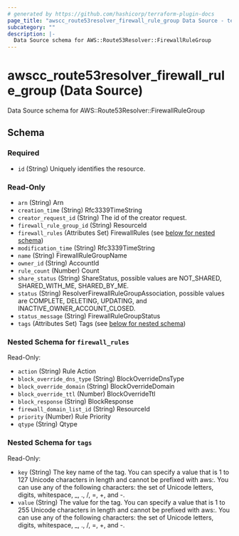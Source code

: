 ```yaml
---
# generated by https://github.com/hashicorp/terraform-plugin-docs
page_title: "awscc_route53resolver_firewall_rule_group Data Source - terraform-provider-awscc"
subcategory: ""
description: |-
  Data Source schema for AWS::Route53Resolver::FirewallRuleGroup
---
```


# awscc_route53resolver_firewall_rule_group (Data Source)

Data Source schema for AWS::Route53Resolver::FirewallRuleGroup



<!-- schema generated by tfplugindocs -->
## Schema

### Required

- `id` (String) Uniquely identifies the resource.

### Read-Only

- `arn` (String) Arn
- `creation_time` (String) Rfc3339TimeString
- `creator_request_id` (String) The id of the creator request.
- `firewall_rule_group_id` (String) ResourceId
- `firewall_rules` (Attributes Set) FirewallRules (see [below for nested schema](#nestedatt--firewall_rules))
- `modification_time` (String) Rfc3339TimeString
- `name` (String) FirewallRuleGroupName
- `owner_id` (String) AccountId
- `rule_count` (Number) Count
- `share_status` (String) ShareStatus, possible values are NOT_SHARED, SHARED_WITH_ME, SHARED_BY_ME.
- `status` (String) ResolverFirewallRuleGroupAssociation, possible values are COMPLETE, DELETING, UPDATING, and INACTIVE_OWNER_ACCOUNT_CLOSED.
- `status_message` (String) FirewallRuleGroupStatus
- `tags` (Attributes Set) Tags (see [below for nested schema](#nestedatt--tags))

<a id="nestedatt--firewall_rules"></a>
### Nested Schema for `firewall_rules`

Read-Only:

- `action` (String) Rule Action
- `block_override_dns_type` (String) BlockOverrideDnsType
- `block_override_domain` (String) BlockOverrideDomain
- `block_override_ttl` (Number) BlockOverrideTtl
- `block_response` (String) BlockResponse
- `firewall_domain_list_id` (String) ResourceId
- `priority` (Number) Rule Priority
- `qtype` (String) Qtype


<a id="nestedatt--tags"></a>
### Nested Schema for `tags`

Read-Only:

- `key` (String) The key name of the tag. You can specify a value that is 1 to 127 Unicode characters in length and cannot be prefixed with aws:. You can use any of the following characters: the set of Unicode letters, digits, whitespace, _, ., /, =, +, and -.
- `value` (String) The value for the tag. You can specify a value that is 1 to 255 Unicode characters in length and cannot be prefixed with aws:. You can use any of the following characters: the set of Unicode letters, digits, whitespace, _, ., /, =, +, and -.
